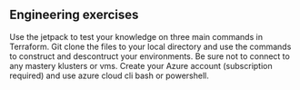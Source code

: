 ## Engineering exercises

Use the jetpack to test your knowledge on three main commands in Terraform.   Git clone the files to your local directory and use the commands to construct and descontruct your environments.  Be sure not to connect to any mastery klusters or vms.  Create your Azure account (subscription required) and use azure cloud cli bash or powershell.  
